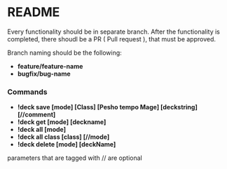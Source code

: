 # README #

Every functionality should be in separate branch.
After the functionality is completed, there shoudl be a PR ( Pull request ), that must be approved.

Branch naming should be the following:

- **feature/feature-name**
- **bugfix/bug-name**

### Commands

- **!deck save [mode] [Class] [Pesho tempo Mage] [deckstring] [//comment]**
- **!deck get [mode] [deckname]**
- **!deck all [mode]**
- **!deck all class [class] [//mode]**
- **!deck delete [mode] [deckName]**

parameters that are tagged with // are optional